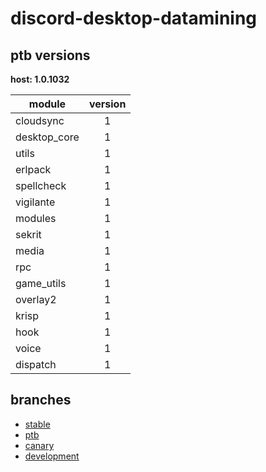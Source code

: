 # discord-desktop-datamining

## ptb versions

**host: 1.0.1032**

| module | version |
| ------ | :-----: |
| cloudsync | 1 |
| desktop_core | 1 |
| utils | 1 |
| erlpack | 1 |
| spellcheck | 1 |
| vigilante | 1 |
| modules | 1 |
| sekrit | 1 |
| media | 1 |
| rpc | 1 |
| game_utils | 1 |
| overlay2 | 1 |
| krisp | 1 |
| hook | 1 |
| voice | 1 |
| dispatch | 1 |

## branches

- [stable](https://github.com/OpenAsar/discord-desktop-datamining/tree/stable)
- [ptb](https://github.com/OpenAsar/discord-desktop-datamining/tree/ptb)
- [canary](https://github.com/OpenAsar/discord-desktop-datamining/tree/canary)
- [development](https://github.com/OpenAsar/discord-desktop-datamining/tree/development)